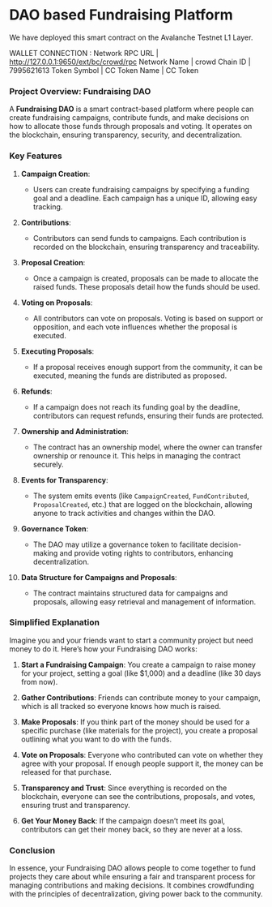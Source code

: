 <h1>DAO based Fundraising Platform</h1>

We have deployed this smart contract on the Avalanche Testnet L1 Layer.

WALLET CONNECTION :
Network RPC URL | http://127.0.0.1:9650/ext/bc/crowd/rpc 
Network Name    | crowd
Chain ID        | 7995621613
Token Symbol    | CC
Token Name      | CC Token



### Project Overview: Fundraising DAO

A **Fundraising DAO** is a smart contract-based platform where people can create fundraising campaigns, contribute funds, and make decisions on how to allocate those funds through proposals and voting. It operates on the blockchain, ensuring transparency, security, and decentralization.

### Key Features

1. **Campaign Creation**:
   - Users can create fundraising campaigns by specifying a funding goal and a deadline. Each campaign has a unique ID, allowing easy tracking.

2. **Contributions**:
   - Contributors can send funds to campaigns. Each contribution is recorded on the blockchain, ensuring transparency and traceability.

3. **Proposal Creation**:
   - Once a campaign is created, proposals can be made to allocate the raised funds. These proposals detail how the funds should be used.

4. **Voting on Proposals**:
   - All contributors can vote on proposals. Voting is based on support or opposition, and each vote influences whether the proposal is executed.

5. **Executing Proposals**:
   - If a proposal receives enough support from the community, it can be executed, meaning the funds are distributed as proposed.

6. **Refunds**:
   - If a campaign does not reach its funding goal by the deadline, contributors can request refunds, ensuring their funds are protected.

7. **Ownership and Administration**:
   - The contract has an ownership model, where the owner can transfer ownership or renounce it. This helps in managing the contract securely.

8. **Events for Transparency**:
   - The system emits events (like `CampaignCreated`, `FundContributed`, `ProposalCreated`, etc.) that are logged on the blockchain, allowing anyone to track activities and changes within the DAO.

9. **Governance Token**:
   - The DAO may utilize a governance token to facilitate decision-making and provide voting rights to contributors, enhancing decentralization.

10. **Data Structure for Campaigns and Proposals**:
    - The contract maintains structured data for campaigns and proposals, allowing easy retrieval and management of information.

### Simplified Explanation

Imagine you and your friends want to start a community project but need money to do it. Here’s how your Fundraising DAO works:

1. **Start a Fundraising Campaign**: You create a campaign to raise money for your project, setting a goal (like $1,000) and a deadline (like 30 days from now).

2. **Gather Contributions**: Friends can contribute money to your campaign, which is all tracked so everyone knows how much is raised.

3. **Make Proposals**: If you think part of the money should be used for a specific purchase (like materials for the project), you create a proposal outlining what you want to do with the funds.

4. **Vote on Proposals**: Everyone who contributed can vote on whether they agree with your proposal. If enough people support it, the money can be released for that purchase.

5. **Transparency and Trust**: Since everything is recorded on the blockchain, everyone can see the contributions, proposals, and votes, ensuring trust and transparency.

6. **Get Your Money Back**: If the campaign doesn’t meet its goal, contributors can get their money back, so they are never at a loss.

### Conclusion

In essence, your Fundraising DAO allows people to come together to fund projects they care about while ensuring a fair and transparent process for managing contributions and making decisions. It combines crowdfunding with the principles of decentralization, giving power back to the community.


